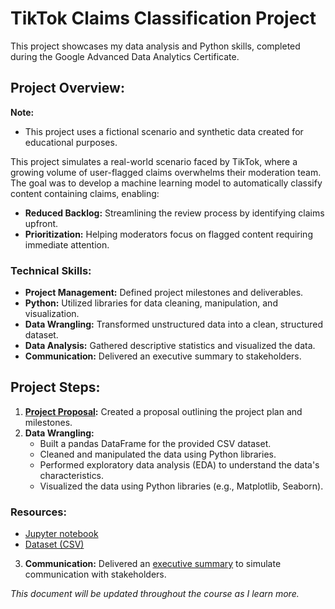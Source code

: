 # TikTok Claims Classification Project

This project showcases my data analysis and Python skills, completed during the Google Advanced Data Analytics Certificate.

## Project Overview:

**Note:**
- This project uses a fictional scenario and synthetic data created for educational purposes.

This project simulates a real-world scenario faced by TikTok, where a growing volume of user-flagged claims overwhelms their moderation team. The goal was to develop a machine learning model to automatically classify content containing claims, enabling:
- **Reduced Backlog:** Streamlining the review process by identifying claims upfront.
- **Prioritization:** Helping moderators focus on flagged content requiring immediate attention.

### Technical Skills:
- **Project Management:** Defined project milestones and deliverables.
- **Python:** Utilized libraries for data cleaning, manipulation, and visualization.
- **Data Wrangling:** Transformed unstructured data into a clean, structured dataset.
- **Data Analysis:** Gathered descriptive statistics and visualized the data.
- **Communication:** Delivered an executive summary to stakeholders.

## Project Steps:
1. **[Project Proposal](TikTok%20project%20proposal.docx):** Created a proposal outlining the project plan and milestones.
2. **Data Wrangling:**
   - Built a pandas DataFrame for the provided CSV dataset.
   - Cleaned and manipulated the data using Python libraries.
   - Performed exploratory data analysis (EDA) to understand the data's characteristics.
   - Visualized the data using Python libraries (e.g., Matplotlib, Seaborn).

### Resources:
- [Jupyter notebook](Course%202%20TikTok%20project%20lab.ipynb)
- [Dataset (CSV)](tiktok_dataset.csv)

3. **Communication:** Delivered an [executive summary](TikTok%20Course%202%20executive%20summary.pptx) to simulate communication with stakeholders.

*This document will be updated throughout the course as I learn more.*
